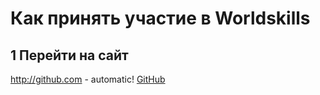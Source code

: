 # Как принять участие в Worldskills 
## 1 Перейти на сайт
http://github.com - automatic!
[GitHub](http://github.com)
